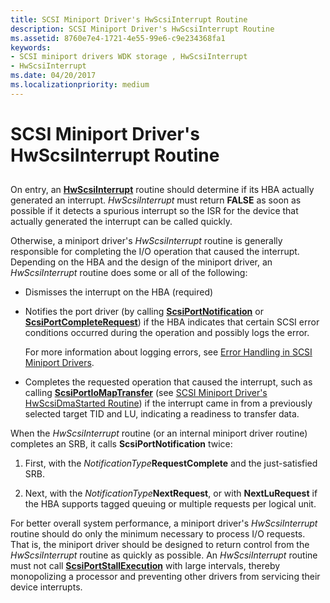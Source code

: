 ```yaml
---
title: SCSI Miniport Driver's HwScsiInterrupt Routine
description: SCSI Miniport Driver's HwScsiInterrupt Routine
ms.assetid: 8760e7e4-1721-4e55-99e6-c9e234368fa1
keywords:
- SCSI miniport drivers WDK storage , HwScsiInterrupt
- HwScsiInterrupt
ms.date: 04/20/2017
ms.localizationpriority: medium
---
```


# SCSI Miniport Driver's HwScsiInterrupt Routine


## <span id="ddk_scsi_miniport_drivers_hwscsiinterrupt_routine_kg"></span><span id="DDK_SCSI_MINIPORT_DRIVERS_HWSCSIINTERRUPT_ROUTINE_KG"></span>


On entry, an [**HwScsiInterrupt**](https://msdn.microsoft.com/library/windows/hardware/ff557312) routine should determine if its HBA actually generated an interrupt. *HwScsiInterrupt* must return **FALSE** as soon as possible if it detects a spurious interrupt so the ISR for the device that actually generated the interrupt can be called quickly.

Otherwise, a miniport driver's *HwScsiInterrupt* routine is generally responsible for completing the I/O operation that caused the interrupt. Depending on the HBA and the design of the miniport driver, an *HwScsiInterrupt* routine does some or all of the following:

-   Dismisses the interrupt on the HBA (required)

-   Notifies the port driver (by calling [**ScsiPortNotification**](https://msdn.microsoft.com/library/windows/hardware/ff564657) or [**ScsiPortCompleteRequest**](https://msdn.microsoft.com/library/windows/hardware/ff564608)) if the HBA indicates that certain SCSI error conditions occurred during the operation and possibly logs the error.

    For more information about logging errors, see [Error Handling in SCSI Miniport Drivers](error-handling-in-scsi-miniport-drivers.md).

-   Completes the requested operation that caused the interrupt, such as calling [**ScsiPortIoMapTransfer**](https://msdn.microsoft.com/library/windows/hardware/ff564649) (see [SCSI Miniport Driver's HwScsiDmaStarted Routine](scsi-miniport-driver-s-hwscsidmastarted-routine.md)) if the interrupt came in from a previously selected target TID and LU, indicating a readiness to transfer data.

When the *HwScsiInterrupt* routine (or an internal miniport driver routine) completes an SRB, it calls **ScsiPortNotification** twice:

1.  First, with the *NotificationType***RequestComplete** and the just-satisfied SRB.

2.  Next, with the *NotificationType***NextRequest**, or with **NextLuRequest** if the HBA supports tagged queuing or multiple requests per logical unit.

For better overall system performance, a miniport driver's *HwScsiInterrupt* routine should do only the minimum necessary to process I/O requests. That is, the miniport driver should be designed to return control from the *HwScsiInterrupt* routine as quickly as possible. An *HwScsiInterrupt* routine must not call [**ScsiPortStallExecution**](https://msdn.microsoft.com/library/windows/hardware/ff564757) with large intervals, thereby monopolizing a processor and preventing other drivers from servicing their device interrupts.

 

 




